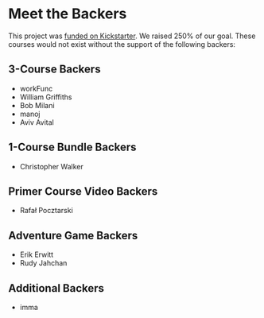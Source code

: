 Meet the Backers
================

This project was [funded on Kickstarter](https://www.kickstarter.com/projects/ericelliott/learn-javascript). We raised 250% of our goal. These courses would not exist without the support of the following backers:

## 3-Course Backers
* workFunc
* William Griffiths
* Bob Milani
* manoj
* Aviv Avital


## 1-Course Bundle Backers
* Christopher Walker


## Primer Course Video Backers

* Rafał Pocztarski


## Adventure Game Backers

* Erik Erwitt
* Rudy Jahchan


## Additional Backers

* imma
